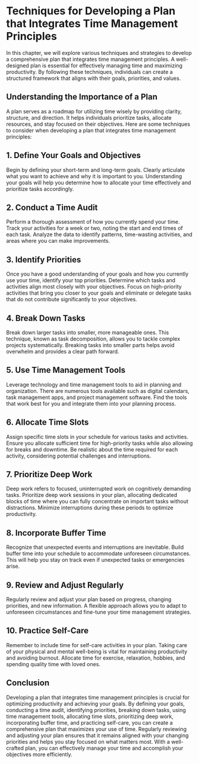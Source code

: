 Techniques for Developing a Plan that Integrates Time Management Principles
====================================================================================

In this chapter, we will explore various techniques and strategies to develop a comprehensive plan that integrates time management principles. A well-designed plan is essential for effectively managing time and maximizing productivity. By following these techniques, individuals can create a structured framework that aligns with their goals, priorities, and values.

**Understanding the Importance of a Plan**
------------------------------------------

A plan serves as a roadmap for utilizing time wisely by providing clarity, structure, and direction. It helps individuals prioritize tasks, allocate resources, and stay focused on their objectives. Here are some techniques to consider when developing a plan that integrates time management principles:

**1. Define Your Goals and Objectives**
---------------------------------------

Begin by defining your short-term and long-term goals. Clearly articulate what you want to achieve and why it is important to you. Understanding your goals will help you determine how to allocate your time effectively and prioritize tasks accordingly.

**2. Conduct a Time Audit**
---------------------------

Perform a thorough assessment of how you currently spend your time. Track your activities for a week or two, noting the start and end times of each task. Analyze the data to identify patterns, time-wasting activities, and areas where you can make improvements.

**3. Identify Priorities**
--------------------------

Once you have a good understanding of your goals and how you currently use your time, identify your top priorities. Determine which tasks and activities align most closely with your objectives. Focus on high-priority activities that bring you closer to your goals and eliminate or delegate tasks that do not contribute significantly to your objectives.

**4. Break Down Tasks**
-----------------------

Break down larger tasks into smaller, more manageable ones. This technique, known as task decomposition, allows you to tackle complex projects systematically. Breaking tasks into smaller parts helps avoid overwhelm and provides a clear path forward.

**5. Use Time Management Tools**
--------------------------------

Leverage technology and time management tools to aid in planning and organization. There are numerous tools available such as digital calendars, task management apps, and project management software. Find the tools that work best for you and integrate them into your planning process.

**6. Allocate Time Slots**
--------------------------

Assign specific time slots in your schedule for various tasks and activities. Ensure you allocate sufficient time for high-priority tasks while also allowing for breaks and downtime. Be realistic about the time required for each activity, considering potential challenges and interruptions.

**7. Prioritize Deep Work**
---------------------------

Deep work refers to focused, uninterrupted work on cognitively demanding tasks. Prioritize deep work sessions in your plan, allocating dedicated blocks of time where you can fully concentrate on important tasks without distractions. Minimize interruptions during these periods to optimize productivity.

**8. Incorporate Buffer Time**
------------------------------

Recognize that unexpected events and interruptions are inevitable. Build buffer time into your schedule to accommodate unforeseen circumstances. This will help you stay on track even if unexpected tasks or emergencies arise.

**9. Review and Adjust Regularly**
----------------------------------

Regularly review and adjust your plan based on progress, changing priorities, and new information. A flexible approach allows you to adapt to unforeseen circumstances and fine-tune your time management strategies.

**10. Practice Self-Care**
--------------------------

Remember to include time for self-care activities in your plan. Taking care of your physical and mental well-being is vital for maintaining productivity and avoiding burnout. Allocate time for exercise, relaxation, hobbies, and spending quality time with loved ones.

**Conclusion**
--------------

Developing a plan that integrates time management principles is crucial for optimizing productivity and achieving your goals. By defining your goals, conducting a time audit, identifying priorities, breaking down tasks, using time management tools, allocating time slots, prioritizing deep work, incorporating buffer time, and practicing self-care, you can create a comprehensive plan that maximizes your use of time. Regularly reviewing and adjusting your plan ensures that it remains aligned with your changing priorities and helps you stay focused on what matters most. With a well-crafted plan, you can effectively manage your time and accomplish your objectives more efficiently.
